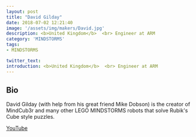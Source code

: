 ```yaml
---
layout: post
title: "David Gilday"
date: 2018-07-02 12:21:40
image: '/assets/img/makers/David.jpg'
description: <b>United Kingdom</b>  <br> Engineer at ARM
category: 'MINDSTORMS'
tags:
- MINDSTORMS

twitter_text:
introduction: <b>United Kingdom</b>  <br> Engineer at ARM
---
```




## Bio



David Gilday (with help from his great friend Mike Dobson) is the creator of MindCub3r and many other LEGO MINDSTORMS robots that solve Rubik's Cube style puzzles.
 



 


[YouTube](https://www.youtube.com/IAssemble)

